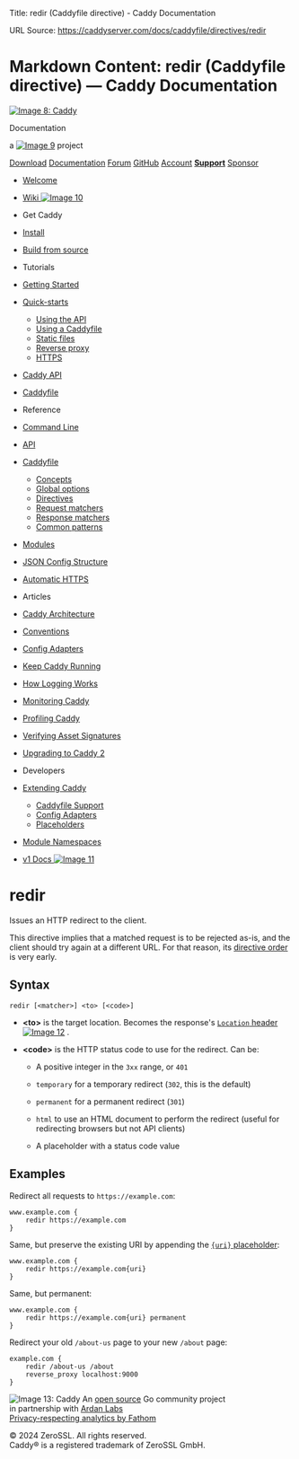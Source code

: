 Title: redir (Caddyfile directive) - Caddy Documentation

URL Source: https://caddyserver.com/docs/caddyfile/directives/redir

Markdown Content:
redir (Caddyfile directive) — Caddy Documentation
===============  

[![Image 8: Caddy](https://caddyserver.com/old/resources/images/caddy-logo.svg)](https://caddyserver.com/)

Documentation

a [![Image 9](https://caddyserver.com/old/resources/images/zerossl-logo.svg)](https://zerossl.com/) project

[Download](https://caddyserver.com/download) [Documentation](https://caddyserver.com/docs/) [Forum](https://caddy.community/) [GitHub](https://github.com/caddyserver/caddy) [Account](https://caddyserver.com/account/) [**Support**](https://caddyserver.com/support) [Sponsor](https://caddyserver.com/sponsor)

*   [Welcome](https://caddyserver.com/docs/)
*   [Wiki ![Image 10](https://caddyserver.com/old/resources/images/external-link.svg)](https://caddy.community/c/wiki/13) 
*   Get Caddy
*   [Install](https://caddyserver.com/docs/install)
*   [Build from source](https://caddyserver.com/docs/build)
*   Tutorials
*   [Getting Started](https://caddyserver.com/docs/getting-started)
*   [Quick-starts](https://caddyserver.com/docs/quick-starts)
    *   [Using the API](https://caddyserver.com/docs/quick-starts/api)
    *   [Using a Caddyfile](https://caddyserver.com/docs/quick-starts/caddyfile)
    *   [Static files](https://caddyserver.com/docs/quick-starts/static-files)
    *   [Reverse proxy](https://caddyserver.com/docs/quick-starts/reverse-proxy)
    *   [HTTPS](https://caddyserver.com/docs/quick-starts/https)
*   [Caddy API](https://caddyserver.com/docs/api-tutorial)
*   [Caddyfile](https://caddyserver.com/docs/caddyfile-tutorial)
*   Reference
*   [Command Line](https://caddyserver.com/docs/command-line)
*   [API](https://caddyserver.com/docs/api)
*   [Caddyfile](https://caddyserver.com/docs/caddyfile)
    *   [Concepts](https://caddyserver.com/docs/caddyfile/concepts)
    *   [Global options](https://caddyserver.com/docs/caddyfile/options)
    *   [Directives](https://caddyserver.com/docs/caddyfile/directives)
    *   [Request matchers](https://caddyserver.com/docs/caddyfile/matchers)
    *   [Response matchers](https://caddyserver.com/docs/caddyfile/response-matchers)
    *   [Common patterns](https://caddyserver.com/docs/caddyfile/patterns)
*   [Modules](https://caddyserver.com/docs/modules/)
*   [JSON Config Structure](https://caddyserver.com/docs/json/)
*   [Automatic HTTPS](https://caddyserver.com/docs/automatic-https)
*   Articles
*   [Caddy Architecture](https://caddyserver.com/docs/architecture)
*   [Conventions](https://caddyserver.com/docs/conventions)
*   [Config Adapters](https://caddyserver.com/docs/config-adapters)
*   [Keep Caddy Running](https://caddyserver.com/docs/running)
*   [How Logging Works](https://caddyserver.com/docs/logging)
*   [Monitoring Caddy](https://caddyserver.com/docs/metrics)
*   [Profiling Caddy](https://caddyserver.com/docs/profiling)
*   [Verifying Asset Signatures](https://caddyserver.com/docs/signature-verification)
*   [Upgrading to Caddy 2](https://caddyserver.com/docs/v2-upgrade)
*   Developers
*   [Extending Caddy](https://caddyserver.com/docs/extending-caddy)
    *   [Caddyfile Support](https://caddyserver.com/docs/extending-caddy/caddyfile)
    *   [Config Adapters](https://caddyserver.com/docs/extending-caddy/config-adapters)
    *   [Placeholders](https://caddyserver.com/docs/extending-caddy/placeholders)
*   [Module Namespaces](https://caddyserver.com/docs/extending-caddy/namespaces)
  
*   [v1 Docs ![Image 11](https://caddyserver.com/old/resources/images/external-link.svg)](https://caddyserver.com/caddy-v1-docs-archive.tar.gz) 

redir
=====

Issues an HTTP redirect to the client.

This directive implies that a matched request is to be rejected as-is, and the client should try again at a different URL. For that reason, its [directive order](https://caddyserver.com/docs/caddyfile/directives#directive-order) is very early.

Syntax
------

```
redir [<matcher>] <to> [<code>]
```

*   **<to\>** is the target location. Becomes the response's [`Location` header ![Image 12](https://caddyserver.com/old/resources/images/external-link.svg)](https://developer.mozilla.org/en-US/docs/Web/HTTP/Headers/Location) .
    
*   **<code\>** is the HTTP status code to use for the redirect. Can be:
    
    *   A positive integer in the `3xx` range, or `401`
        
    *   `temporary` for a temporary redirect (`302`, this is the default)
        
    *   `permanent` for a permanent redirect (`301`)
        
    *   `html` to use an HTML document to perform the redirect (useful for redirecting browsers but not API clients)
        
    *   A placeholder with a status code value
        

Examples
--------

Redirect all requests to `https://example.com`:

```
www.example.com {
	redir https://example.com
}
```

Same, but preserve the existing URI by appending the [`{uri}` placeholder](https://caddyserver.com/docs/caddyfile/concepts#placeholders):

```
www.example.com {
	redir https://example.com{uri}
}
```

Same, but permanent:

```
www.example.com {
	redir https://example.com{uri} permanent
}
```

Redirect your old `/about-us` page to your new `/about` page:

```
example.com {
	redir /about-us /about
	reverse_proxy localhost:9000
}
```

![Image 13: Caddy](https://caddyserver.com/old/resources/images/caddy-logo.svg) An [open source](https://github.com/caddyserver/caddy) Go community project  
in partnership with [Ardan Labs](https://www.ardanlabs.com/)  
[Privacy-respecting analytics by Fathom](https://usefathom.com/ref/AUKNWU)

© 2024 ZeroSSL. All rights reserved.  
Caddy® is a registered trademark of ZeroSSL GmbH.
